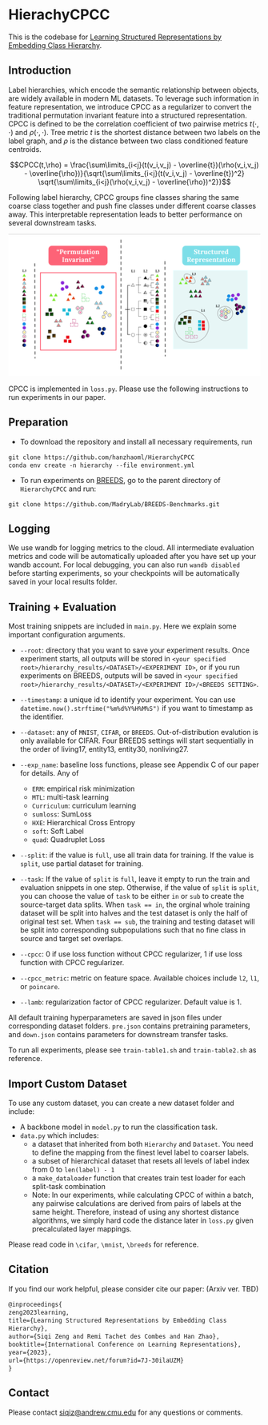 # HierachyCPCC
This is the codebase for [Learning Structured Representations by Embedding Class Hierarchy](https://openreview.net/forum?id=7J-30ilaUZM&referrer=%5BAuthor%20Console%5D(%2Fgroup%3Fid%3DICLR.cc%2F2023%2FConference%2FAuthors%23your-submissions)).

## Introduction
Label hierarchies, which encode the semantic relationship between objects, are widely available in modern ML datasets. To leverage such information in feature representation, we introduce CPCC as a regularizer to convert the traditional permutation invariant feature into a structured representation. CPCC is defined to be the correlation coefficient of two pairwise metrics $t(\cdot, \cdot)$ and $\rho(\cdot, \cdot)$. Tree metric $t$ is the shortest distance between two labels on the label graph, and $\rho$ is the distance between two class conditioned feature centroids.

$$CPCC(t,\rho) = \frac{\sum\limits_{i<j}(t(v_i,v_j) - \overline{t})(\rho(v_i,v_j) - \overline{\rho})}{\sqrt{\sum\limits_{i<j}(t(v_i,v_j) - \overline{t})^2} \sqrt{\sum\limits_{i<j}(\rho(v_i,v_j) - \overline{\rho})^2}}$$

Following label hierarchy, CPCC groups fine classes sharing the same coarse class together and push fine classes under different coarse classes away. This interpretable representation leads to better performance on several downstream tasks.

![image info](./images/motivation.png)

CPCC is implemented in `loss.py`. Please use the following instructions to run experiments in our paper.

## Preparation
- To download the repository and install all necessary requirements, run 
```
git clone https://github.com/hanzhaoml/HierarchyCPCC
conda env create -n hierarchy --file environment.yml
```
- To run experiments on [BREEDS](https://github.com/MadryLab/BREEDS-Benchmarks), go to the parent directory of `HierarchyCPCC` and run:
```
git clone https://github.com/MadryLab/BREEDS-Benchmarks.git
```

## Logging
We use wandb for logging metrics to the cloud. All intermediate evaluation metrics and code will be automatically uploaded after you have set up your wandb account. For local debugging, you can also run `wandb disabled` before starting experiments, so your checkpoints will be automatically saved in your local results folder.

## Training + Evaluation
Most training snippets are included in `main.py`. Here we explain some important configuration arguments. 

- `--root`: directory that you want to save your experiment results. Once experiment starts, all outputs will be stored in `<your specified root>/hierarchy_results/<DATASET>/<EXPERIMENT ID>`, or if you run experiments on BREEDS, outputs will be saved in `<your specified root>/hierarchy_results/<DATASET>/<EXPERIMENT ID>/<BREEDS SETTING>`.

- `--timestamp`: a unique id to identify your experiment. You can use `datetime.now().strftime("%m%d%Y%H%M%S")` if you want to timestamp as the identifier.

- `--dataset`: any of `MNIST`, `CIFAR`, or `BREEDS`. Out-of-distribution evalution is only available for CIFAR. Four BREEDS settings will start sequentially in the order of living17, entity13, entity30, nonliving27. 

- `--exp_name`: baseline loss functions, please see Appendix C of our paper for details. Any of 
    - `ERM`: empirical risk minimization
    - `MTL`: multi-task learning
    - `Curriculum`: curriculum learning
    - `sumloss`: SumLoss
    - `HXE`: Hierarchical Cross Entropy
    - `soft`: Soft Label
    - `quad`: Quadruplet Loss

- `--split`: if the
 value is `full`, use all train data for training. If the value is `split`, use partial dataset for training.

- `--task`: If the value of `split` is `full`, leave it empty to run the train and evaluation snippets in one step. Otherwise, if the value of `split` is `split`, you can choose the value of `task` to be either `in` or `sub` to create the source-target data splits. When `task == in`, the orginal whole training dataset will be split into halves and the test dataset is only the half of original test set. When `task == sub`, the training and testing dataset will be split into corresponding subpopulations such that no fine class in source and target set overlaps.

- `--cpcc`: 0 if use loss function without CPCC regularizer, 1 if use loss function with CPCC regularizer.

- `--cpcc_metric`: metric on feature space. Available choices include `l2`, `l1`, or `poincare`.

- `--lamb`: regularization factor of CPCC regularizer. Default value is 1. 

All default training hyperparameters are saved in json files under corresponding dataset folders. `pre.json` contains pretraining parameters, and `down.json` contains parameters for downstream transfer tasks.

To run all experiments, please see `train-table1.sh` and `train-table2.sh` as reference.

## Import Custom Dataset
To use any custom dataset, you can create a new dataset folder and include:

- A backbone model in `model.py` to run the classification task.
- `data.py` which includes:
    - a dataset that inherited from both `Hierarchy` and `Dataset`. You need to define the mapping from the finest level label to coarser labels. 
    - a subset of hierarchical dataset that resets all levels of label index from 0 to `len(label) - 1`
    - a `make_dataloader` function that creates train test loader for each split-task combination
    - Note: In our experiments, while calculating CPCC of within a batch, any pairwise calculations are derived from pairs of labels at the same height. Therefore, instead of using any shortest distance algorithms, we simply hard code the distance later in `loss.py` given precalculated layer mappings. 

Please read code in `\cifar`, `\mnist`, `\breeds` for reference.

## Citation
If you find our work helpful, please consider cite our paper: (Arxiv ver. TBD)

```
@inproceedings{
zeng2023learning,
title={Learning Structured Representations by Embedding Class Hierarchy},
author={Siqi Zeng and Remi Tachet des Combes and Han Zhao},
booktitle={International Conference on Learning Representations},
year={2023},
url={https://openreview.net/forum?id=7J-30ilaUZM}
}
```

## Contact
Please contact siqiz@andrew.cmu.edu for any questions or comments.
